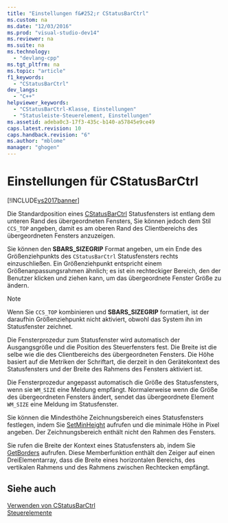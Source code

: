 ```yaml
---
title: "Einstellungen f&#252;r CStatusBarCtrl"
ms.custom: na
ms.date: "12/03/2016"
ms.prod: "visual-studio-dev14"
ms.reviewer: na
ms.suite: na
ms.technology: 
  - "devlang-cpp"
ms.tgt_pltfrm: na
ms.topic: "article"
f1_keywords: 
  - "CStatusBarCtrl"
dev_langs: 
  - "C++"
helpviewer_keywords: 
  - "CStatusBarCtrl-Klasse, Einstellungen"
  - "Statusleiste-Steuerelement, Einstellungen"
ms.assetid: adeba0c3-17f3-435c-b140-a57845e9ce49
caps.latest.revision: 10
caps.handback.revision: "6"
ms.author: "mblome"
manager: "ghogen"
---
```

# Einstellungen f&#252;r CStatusBarCtrl
[!INCLUDE[vs2017banner](../assembler/inline/includes/vs2017banner.md)]

Die Standardposition eines [CStatusBarCtrl](../mfc/reference/cstatusbarctrl-class.md) Statusfensters ist entlang dem unteren Rand des übergeordneten Fensters, Sie können jedoch dem Stil `CCS_TOP` angeben, damit es am oberen Rand des Clientbereichs des übergeordneten Fensters anzuzeigen.  
  
 Sie können den **SBARS\_SIZEGRIP** Format angeben, um ein Ende des Größenziehpunkts des `CStatusBarCtrl` Statusfensters rechts einzuschließen.  Ein Größenziehpunkt entspricht einem Größenanpassungsrahmen ähnlich; es ist ein rechteckiger Bereich, den der Benutzer klicken und ziehen kann, um das übergeordnete Fenster Größe zu ändern.  
  
> [!NOTE]
>  Wenn Sie `CCS_TOP` kombinieren und **SBARS\_SIZEGRIP** formatiert, ist der daraufhin Größenziehpunkt nicht aktiviert, obwohl das System ihn im Statusfenster zeichnet.  
  
 Die Fensterprozedur zum Statusfenster wird automatisch der Ausgangsgröße und die Position des Steuerfensters fest.  Die Breite ist die selbe wie die des Clientbereichs des übergeordneten Fensters.  Die Höhe basiert auf die Metriken der Schriftart, die derzeit in den Gerätekontext des Statusfensters und der Breite des Rahmens des Fensters aktiviert ist.  
  
 Die Fensterprozedur angepasst automatisch die Größe des Statusfensters, wenn sie `WM_SIZE` eine Meldung empfängt.  Normalerweise wenn die Größe des übergeordneten Fensters ändert, sendet das übergeordnete Element `WM_SIZE` eine Meldung im Statusfenster.  
  
 Sie können die Mindesthöhe Zeichnungsbereich eines Statusfensters festlegen, indem Sie [SetMinHeight](../Topic/CStatusBarCtrl::SetMinHeight.md) aufrufen und die minimale Höhe in Pixel angeben.  Der Zeichnungsbereich enthält nicht den Rahmen des Fensters.  
  
 Sie rufen die Breite der Kontext eines Statusfensters ab, indem Sie [GetBorders](../Topic/CStatusBarCtrl::GetBorders.md) aufrufen.  Diese Memberfunktion enthält den Zeiger auf einen DreiElementarray, dass die Breite eines horizontalen Bereichs, des vertikalen Rahmens und des Rahmens zwischen Rechtecken empfängt.  
  
## Siehe auch  
 [Verwenden von CStatusBarCtrl](../mfc/using-cstatusbarctrl.md)   
 [Steuerelemente](../mfc/controls-mfc.md)